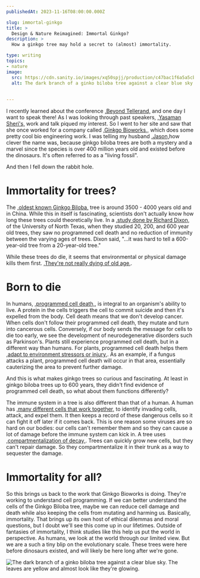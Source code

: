 ```yaml
---
publishedAt: 2023-11-16T08:00:00.000Z

slug: immortal-ginkgo
title: >
  Design & Nature Reimagined: Immortal Ginkgo?
description: >
  How a ginkgo tree may hold a secret to (almost) immortality.

type: writing
topics:
- nature
image:
  src: https://cdn.sanity.io/images/xq50spjj/production/c47bac1f6a5a5cb24afb9708b1dd5c772761681d-5464x8192.jpg
  alt: The dark branch of a ginko biloba tree against a clear blue sky. The leaves are yellow and almost look like they're glowing.
  
  
---
```


I recently learned about the conference [​,Beyond Tellerand,​](https://beyondtellerrand.com/) and one day I want to speak there! As I was looking through past speakers, [​,Yasaman Sheri's,​](https://www.yeahsnos.com/) work and talk piqued my interest. So I went to her site and saw that she once worked for a company called [​,Ginkgo Bioworks,​](https://www.ginkgobioworks.com/), which does some pretty cool bio engineering work. I was telling my husband [​,Jason,​](https://www.learnwithjason.dev/) how clever the name was, because ginkgo biloba trees are both a mystery and a marvel since the species is over 400 million years old and existed before the dinosaurs. It's often referred to as a "living fossil".   
  
And then I fell down the rabbit hole.

# **Immortality for trees?**

The [​,oldest known Ginkgo Biloba,​](https://www.kew.org/read-and-watch/ginkgo-biloba-maidenhair-tree-kew-gardens) tree is around 3500 - 4000 years old and in China. While this in itself is fascinating, scientists don't actually know how long these trees could theoretically live. In a [​,study done by Richard Dixon,​](https://www.cbc.ca/radio/quirks/feb-29-coronavirus-containment-window-closing-whale-skin-care-gingko-trees-eternal-youth-and-more-1.5479343/long-lived-trees-may-have-found-the-cellular-secret-to-theoretical-immortality-1.5479348) of the University of North Texas, when they studied 20, 200, and 600 year old trees, they saw no programmed cell death and no reduction of immunity between the varying ages of trees. Dixon said, "...it was hard to tell a 600-year-old tree from a 20-year-old tree."

While these trees do die, it seems that environmental or physical damage kills them first. [​,They're not really dying of old age,​](https://www.nytimes.com/2020/01/13/science/oldest-trees-ginkgos.html).

# **Born to die**

In humans, [​,programmed cell death,​](https://www.genome.gov/genetics-glossary/apoptosis), is integral to an organism's ability to live. A protein in the cells triggers the cell to commit suicide and then it's expelled from the body. Cell death means that we don't develop cancer. When cells don't follow their programmed cell death, they mutate and turn into cancerous cells. Conversely, if our body sends the message for cells to die too early, we see the development of neurodegenerative disorders such as Parkinson's. Plants still experience programmed cell death, but in a different way than humans. For plants, programmed cell death helps them [​,adapt to environment stressors or injury,​](https://www.ingentaconnect.com/content/ben/cpps/2021/00000022/00000012/art00006). As an example, if a fungus attacks a plant, programmed cell death will occur in that area, essentially cauterizing the area to prevent further damage.

And this is what makes ginkgo trees so curious and fascinating. At least in ginkgo biloba trees up to 600 years, they didn't find evidence of programmed cell death, so what about them functions differently?

The immune system in a tree is also different than that of a human. A human has [​,many different cells that work together,​](https://www.betterhealth.vic.gov.au/health/conditionsandtreatments/immune-system) to identify invading cells, attack, and expel them. It then keeps a record of these dangerous cells so it can fight it off later if it comes back. This is one reason some viruses are so hard on our bodies: our cells can't remember them and so they can cause a lot of damage before the immune system can kick in. A tree uses [​,compartmentalization of decay,​](https://www.indefenseofplants.com/blog/2018/1/23/how-trees-fight-disease#:~:text=Plants%20do%20not%20have%20immune,will%20recognize%20its%20physical%20manifestations.). Trees can quickly grow new cells, but they can't repair damage. So they compartmentalize it in their trunk as a way to sequester the damage.

# **Immortality for all?**

So this brings us back to the work that Ginkgo Bioworks is doing. They're working to understand cell programming. If we can better understand the cells of the Ginkgo Biloba tree, maybe we can reduce cell damage and death while also keeping the cells from mutating and harming us. Basically, immortality. That brings up its own host of ethical dilemmas and moral questions, but I doubt we'll see this come up in our lifetimes. Outside of fantasies of immortality, I think studies like this help us put the world in perspective. As humans, we look at the world through our limited view. But we are a such a tiny blip on the evolutionary scale. These trees were here before dinosaurs existed, and will likely be here long after we're gone.

![The dark branch of a ginko biloba tree against a clear blue sky. The leaves are yellow and almost look like they're glowing.](https://cdn.sanity.io/images/xq50spjj/production/c47bac1f6a5a5cb24afb9708b1dd5c772761681d-5464x8192.jpg)